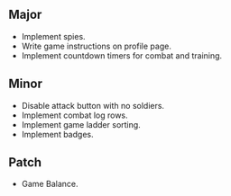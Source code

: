 Major
---

* Implement spies.
* Write game instructions on profile page.
* Implement countdown timers for combat and training.

Minor
---

* Disable attack button with no soldiers.
* Implement combat log rows.
* Implement game ladder sorting.
* Implement badges.

Patch
---

* Game Balance.

